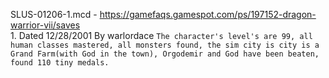 SLUS-01206-1.mcd - https://gamefaqs.gamespot.com/ps/197152-dragon-warrior-vii/saves  
    1. Dated 12/28/2001 By warlordace `The character's level's are 99, all human classes mastered, all monsters found, the sim city is city is a Grand Farm(with God in the town), Orgodemir and God have been beaten, found 110 tiny medals.`